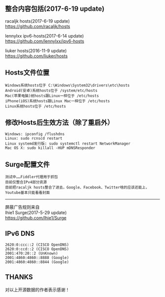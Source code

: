 ﻿整合内容包括(2017-6-19 update)  
---
racaljk hosts(2017-6-19 update)  
https://github.com/racaljk/hosts  
  
  
lennylxx ipv6-hosts(2017-6-14 update)  
https://github.com/lennylxx/ipv6-hosts  
  
  
liuker hosts(2016-11-9 update)  
https://github.com/liuker/hosts  
  
  
Hosts文件位置  
---
    Windows系统hosts位于 C:\Windows\System32\drivers\etc\hosts  
    Android(安卓)系统hosts位于 /system/etc/hosts  
    Mac(苹果电脑)统hosts跟Linux一样位于 /etc/hosts  
    iPhone(iOS)系统hosts跟Linux Mac一样位于 /etc/hosts  
    Linux系统hosts位于 /etc/hosts  

修改Hosts后生效方法（除了重启外）  
---
    Windows: ipconfig /flushdns  
    Linux: sudo rcnscd restart  
    Linux systemd发行版: sudo systemctl restart NetworkManager  
    Mac OS X: sudo killall -HUP mDNSResponder  
  

Surge配置文件  
---
	测试中……Fiddler代理用于抓包
	目前仅整合IPv4部分资源
	目前把racaljk hosts整合了进去，Google、Facebook、Twitter啥的应该还能上，Youtube基本只能看看封面
---
屏蔽广告规则来自  
lhie1 Surge(2017-5-29 update)  
https://github.com/lhie1/Surge
  


IPv6 DNS  
---
    2620:0:ccc::2 (CISCO OpenDNS)  
    2620:0:ccd::2 (CISCO OpenDNS)  
    2001:470:20::2 (UnKnown)  
    2001:4860:4860::8888 (Google)  
    2001:4860:4860::8844 (Google)  

THANKS  
---
<p>对以上开源数据的作者表示感谢！</p>